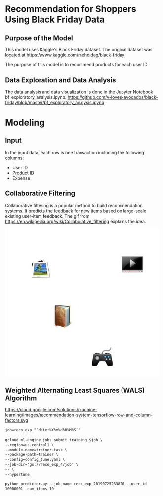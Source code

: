 # Recommendation for Shoppers Using Black Friday Data
## Purpose of the Model
This model uses Kaggle's Black Friday dataset. The original dataset was located at https://www.kaggle.com/mehdidag/black-friday

The purpose of this model is to recommend products for each user ID.

## Data Exploration and Data Analysis
The data analysis and data visualization is done in the Jupyter Notebook bf_exploratory_analysis.ipynb. https://github.com/v-loves-avocados/black-friday/blob/master/bf_exploratory_analysis.ipynb

# Modeling
## Input
In the input data, each row is one transaction including the following columns:
  - User ID
  - Product ID
  - Expense
  
## Collaborative Filtering

Collaborative filtering is a popular method to build recommendation systems. It predicts the feedback for new items based on large-scale existing user-item feedback. The gif from https://en.wikipedia.org/wiki/Collaborative_filtering explains the idea.
 
![](images/Collaborative_filtering.gif)


## Weighted Alternating Least Squares (WALS) Algorithm
https://cloud.google.com/solutions/machine-learning/images/recommendation-system-tensorflow-row-and-column-factors.svg





~~~
job=reco_exp_"`date+%Y%m%d%H%M%S`"

gcloud ml-engine jobs submit training $job \
--region=us-central1 \
--module-name=trainer.task \
--package-path=trainer \
--config=config_tune.yaml \
--job-dir='gs://reco_exp_4/job' \
-- \
--hypertune
~~~


~~~
python predictor.py --job_name reco_exp_20190725233820 --user_id 10000001 –num_items 10
~~~
